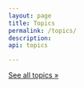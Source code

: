 ```yaml
---
layout: page
title: Topics
permalink: /topics/
description:
api: topics

---
```


[See all topics »](https://federalist-proxy.app.cloud.gov/preview/gsa/digitalgov.gov/tags-topics/topics/)

